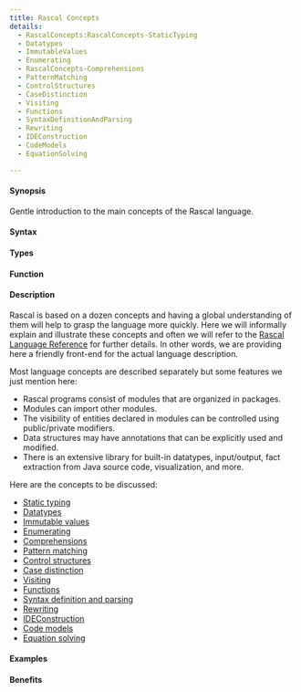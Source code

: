 ```yaml
---
title: Rascal Concepts
details:
  - RascalConcepts:RascalConcepts-StaticTyping
  - Datatypes
  - ImmutableValues
  - Enumerating
  - RascalConcepts-Comprehensions
  - PatternMatching
  - ControlStructures
  - CaseDistinction
  - Visiting
  - Functions
  - SyntaxDefinitionAndParsing
  - Rewriting
  - IDEConstruction
  - CodeModels
  - EquationSolving

---
```


#### Synopsis

Gentle introduction to the main concepts of the Rascal language.

#### Syntax

#### Types

#### Function

#### Description

Rascal is based on a dozen concepts and having a global understanding of them will help to grasp the language more quickly.
Here we will informally explain and illustrate these concepts and often we will refer to the [Rascal Language Reference](/docs//Rascal/)
for further details. In other words, we are providing here a friendly front-end for the actual language description.

Most language concepts are described separately but some features we just mention here:

*  Rascal programs consist of modules that are organized in packages.
*  Modules can import other modules.
*  The visibility of entities declared in modules can be controlled using public/private modifiers.
*  Data structures may have annotations that can be explicitly used and modified.
*  There is an extensive library for built-in datatypes, input/output, fact extraction from Java source code, visualization, and more.

Here are the concepts to be discussed:
* [Static typing](/docs//RascalConcepts/StaticTyping)
* [Datatypes](/docs//RascalConcepts/Datatypes)
* [Immutable values](/docs//RascalConcepts/ImmutableValues)
* [Enumerating](/docs//RascalConcepts/Enumerating)
* [Comprehensions](/docs//RascalConcepts/Comprehensions)
* [Pattern matching](/docs//RascalConcepts/PatternMatching)
* [Control structures](/docs//RascalConcepts/ControlStructures)
* [Case distinction](/docs//RascalConcepts/CaseDistinction)
* [Visiting](/docs//RascalConcepts/Visiting)
* [Functions](/docs//RascalConcepts/Functions)
* [Syntax definition and parsing](/docs//RascalConcepts/SyntaxDefinitionAndParsing)
* [Rewriting](/docs//RascalConcepts/Rewriting)
* [IDEConstruction](/docs//RascalConcepts/IDEConstruction)
* [Code models](/docs//RascalConcepts/CodeModels)
* [Equation solving](/docs//RascalConcepts/EquationSolving)

#### Examples

#### Benefits


